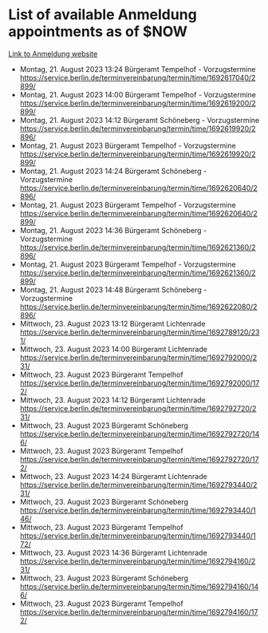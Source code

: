 # List of available Anmeldung appointments as of $NOW
[Link to Anmeldung website](https://service.berlin.de/terminvereinbarung/termin/tag.php?termin=1&anliegen[]=120686&dienstleisterlist=122210,122217,327316,122219,327312,122227,327314,122231,327346,122243,327348,122254,122252,329742,122260,329745,122262,329748,122271,327278,122273,327274,122277,327276,330436,122280,327294,122282,327290,122284,327292,122291,327270,122285,327266,122286,327264,122296,327268,150230,329760,122297,327286,122294,327284,122312,329763,122314,329775,122304,327330,122311,327334,122309,327332,317869,122281,327352,122279,329772,122283,122276,327324,122274,327326,122267,329766,122246,327318,122251,327320,122257,327322,122208,327298,122226,327300&herkunft=http%3A%2F%2Fservice.berlin.de%2Fdienstleistung%2F120686%2F)
- Montag, 21. August 2023 13:24 Bürgeramt Tempelhof - Vorzugstermine https://service.berlin.de/terminvereinbarung/termin/time/1692617040/2899/
- Montag, 21. August 2023 14:00 Bürgeramt Tempelhof - Vorzugstermine https://service.berlin.de/terminvereinbarung/termin/time/1692619200/2899/
- Montag, 21. August 2023 14:12 Bürgeramt Schöneberg - Vorzugstermine https://service.berlin.de/terminvereinbarung/termin/time/1692619920/2896/
- Montag, 21. August 2023  Bürgeramt Tempelhof - Vorzugstermine https://service.berlin.de/terminvereinbarung/termin/time/1692619920/2899/
- Montag, 21. August 2023 14:24 Bürgeramt Schöneberg - Vorzugstermine https://service.berlin.de/terminvereinbarung/termin/time/1692620640/2896/
- Montag, 21. August 2023  Bürgeramt Tempelhof - Vorzugstermine https://service.berlin.de/terminvereinbarung/termin/time/1692620640/2899/
- Montag, 21. August 2023 14:36 Bürgeramt Schöneberg - Vorzugstermine https://service.berlin.de/terminvereinbarung/termin/time/1692621360/2896/
- Montag, 21. August 2023  Bürgeramt Tempelhof - Vorzugstermine https://service.berlin.de/terminvereinbarung/termin/time/1692621360/2899/
- Montag, 21. August 2023 14:48 Bürgeramt Schöneberg - Vorzugstermine https://service.berlin.de/terminvereinbarung/termin/time/1692622080/2896/
- Mittwoch, 23. August 2023 13:12 Bürgeramt Lichtenrade https://service.berlin.de/terminvereinbarung/termin/time/1692789120/231/
- Mittwoch, 23. August 2023 14:00 Bürgeramt Lichtenrade https://service.berlin.de/terminvereinbarung/termin/time/1692792000/231/
- Mittwoch, 23. August 2023  Bürgeramt Tempelhof https://service.berlin.de/terminvereinbarung/termin/time/1692792000/172/
- Mittwoch, 23. August 2023 14:12 Bürgeramt Lichtenrade https://service.berlin.de/terminvereinbarung/termin/time/1692792720/231/
- Mittwoch, 23. August 2023  Bürgeramt Schöneberg https://service.berlin.de/terminvereinbarung/termin/time/1692792720/146/
- Mittwoch, 23. August 2023  Bürgeramt Tempelhof https://service.berlin.de/terminvereinbarung/termin/time/1692792720/172/
- Mittwoch, 23. August 2023 14:24 Bürgeramt Lichtenrade https://service.berlin.de/terminvereinbarung/termin/time/1692793440/231/
- Mittwoch, 23. August 2023  Bürgeramt Schöneberg https://service.berlin.de/terminvereinbarung/termin/time/1692793440/146/
- Mittwoch, 23. August 2023  Bürgeramt Tempelhof https://service.berlin.de/terminvereinbarung/termin/time/1692793440/172/
- Mittwoch, 23. August 2023 14:36 Bürgeramt Lichtenrade https://service.berlin.de/terminvereinbarung/termin/time/1692794160/231/
- Mittwoch, 23. August 2023  Bürgeramt Schöneberg https://service.berlin.de/terminvereinbarung/termin/time/1692794160/146/
- Mittwoch, 23. August 2023  Bürgeramt Tempelhof https://service.berlin.de/terminvereinbarung/termin/time/1692794160/172/
